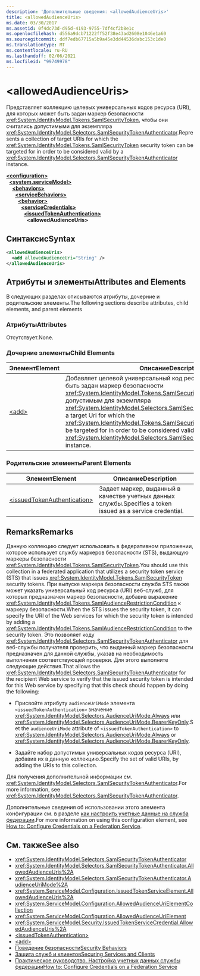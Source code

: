 ```yaml
---
description: 'Дополнительные сведения: <allowedAudienceUris>'
title: <allowedAudienceUris>
ms.date: 03/30/2017
ms.assetid: 0f4dc73d-d95d-4193-9755-7df4cf2b8e1c
ms.openlocfilehash: d556a9dcb71222ff52f38e43ad2608e1046e1a60
ms.sourcegitcommit: ddf7edb67715a5b9a45e3dd44536dabc153c1de0
ms.translationtype: MT
ms.contentlocale: ru-RU
ms.lasthandoff: 02/06/2021
ms.locfileid: "99749978"
---
```

# \<allowedAudienceUris>

<span data-ttu-id="57353-102">Представляет коллекцию целевых универсальных кодов ресурса (URI), для которых может быть задан маркер безопасности <xref:System.IdentityModel.Tokens.SamlSecurityToken>, чтобы они считались допустимыми для экземпляра <xref:System.IdentityModel.Selectors.SamlSecurityTokenAuthenticator>.</span><span class="sxs-lookup"><span data-stu-id="57353-102">Represents a collection of target URIs for which the <xref:System.IdentityModel.Tokens.SamlSecurityToken> security token can be targeted for in order to be considered valid by a <xref:System.IdentityModel.Selectors.SamlSecurityTokenAuthenticator> instance.</span></span>  
  
[**\<configuration>**](../configuration-element.md)\
&nbsp;&nbsp;[**\<system.serviceModel>**](system-servicemodel.md)\
&nbsp;&nbsp;&nbsp;&nbsp;[**\<behaviors>**](behaviors.md)\
&nbsp;&nbsp;&nbsp;&nbsp;&nbsp;&nbsp;[**\<serviceBehaviors>**](servicebehaviors.md)\
&nbsp;&nbsp;&nbsp;&nbsp;&nbsp;&nbsp;&nbsp;&nbsp;[**\<behavior>**](behavior-of-servicebehaviors.md)\
&nbsp;&nbsp;&nbsp;&nbsp;&nbsp;&nbsp;&nbsp;&nbsp;&nbsp;&nbsp;[**\<serviceCredentials>**](servicecredentials.md)\
&nbsp;&nbsp;&nbsp;&nbsp;&nbsp;&nbsp;&nbsp;&nbsp;&nbsp;&nbsp;&nbsp;&nbsp;[**\<issuedTokenAuthentication>**](issuedtokenauthentication-of-servicecredentials.md)\
&nbsp;&nbsp;&nbsp;&nbsp;&nbsp;&nbsp;&nbsp;&nbsp;&nbsp;&nbsp;&nbsp;&nbsp;&nbsp;&nbsp;**\<allowedAudienceUris>**  
  
## <a name="syntax"></a><span data-ttu-id="57353-103">Синтаксис</span><span class="sxs-lookup"><span data-stu-id="57353-103">Syntax</span></span>  
  
```xml  
<allowedAudienceUris>
  <add allowedAudienceUri="String" />
</allowedAudienceUris>
```  
  
## <a name="attributes-and-elements"></a><span data-ttu-id="57353-104">Атрибуты и элементы</span><span class="sxs-lookup"><span data-stu-id="57353-104">Attributes and Elements</span></span>  

 <span data-ttu-id="57353-105">В следующих разделах описываются атрибуты, дочерние и родительские элементы.</span><span class="sxs-lookup"><span data-stu-id="57353-105">The following sections describe attributes, child elements, and parent elements</span></span>  
  
### <a name="attributes"></a><span data-ttu-id="57353-106">Атрибуты</span><span class="sxs-lookup"><span data-stu-id="57353-106">Attributes</span></span>  

 <span data-ttu-id="57353-107">Отсутствует.</span><span class="sxs-lookup"><span data-stu-id="57353-107">None.</span></span>  
  
### <a name="child-elements"></a><span data-ttu-id="57353-108">Дочерние элементы</span><span class="sxs-lookup"><span data-stu-id="57353-108">Child Elements</span></span>  
  
|<span data-ttu-id="57353-109">Элемент</span><span class="sxs-lookup"><span data-stu-id="57353-109">Element</span></span>|<span data-ttu-id="57353-110">Описание</span><span class="sxs-lookup"><span data-stu-id="57353-110">Description</span></span>|  
|-------------|-----------------|  
|[\<add>](add-of-allowedaudienceuris.md)|<span data-ttu-id="57353-111">Добавляет целевой универсальный код ресурса, для которого может быть задан маркер безопасности <xref:System.IdentityModel.Tokens.SamlSecurityToken>, чтобы считаться допустимым для экземпляра <xref:System.IdentityModel.Selectors.SamlSecurityTokenAuthenticator>.</span><span class="sxs-lookup"><span data-stu-id="57353-111">Adds a target Uri for which the <xref:System.IdentityModel.Tokens.SamlSecurityToken> security token can be targeted for in order to be considered valid by a <xref:System.IdentityModel.Selectors.SamlSecurityTokenAuthenticator> instance.</span></span>|  
  
### <a name="parent-elements"></a><span data-ttu-id="57353-112">Родительские элементы</span><span class="sxs-lookup"><span data-stu-id="57353-112">Parent Elements</span></span>  
  
|<span data-ttu-id="57353-113">Элемент</span><span class="sxs-lookup"><span data-stu-id="57353-113">Element</span></span>|<span data-ttu-id="57353-114">Описание</span><span class="sxs-lookup"><span data-stu-id="57353-114">Description</span></span>|  
|-------------|-----------------|  
|[\<issuedTokenAuthentication>](issuedtokenauthentication-of-servicecredentials.md)|<span data-ttu-id="57353-115">Задает маркер, выданный в качестве учетных данных службы.</span><span class="sxs-lookup"><span data-stu-id="57353-115">Specifies a token issued as a service credential.</span></span>|  
  
## <a name="remarks"></a><span data-ttu-id="57353-116">Remarks</span><span class="sxs-lookup"><span data-stu-id="57353-116">Remarks</span></span>  

 <span data-ttu-id="57353-117">Данную коллекцию следует использовать в федеративном приложении, которое использует службу маркеров безопасности (STS), выдающую маркеры безопасности <xref:System.IdentityModel.Tokens.SamlSecurityToken>.</span><span class="sxs-lookup"><span data-stu-id="57353-117">You should use this collection in a federated application that utilizes a security token service (STS) that issues <xref:System.IdentityModel.Tokens.SamlSecurityToken> security tokens.</span></span> <span data-ttu-id="57353-118">При выпуске маркера безопасности служба STS также может указать универсальный код ресурса (URI) веб-служб, для которых предназначен маркер безопасности, добавив выражение <xref:System.IdentityModel.Tokens.SamlAudienceRestrictionCondition> к маркеру безопасности.</span><span class="sxs-lookup"><span data-stu-id="57353-118">When the STS issues the security token, it can specify the URI of the Web services for which the security token is intended by adding a <xref:System.IdentityModel.Tokens.SamlAudienceRestrictionCondition> to the security token.</span></span> <span data-ttu-id="57353-119">Это позволяет коду <xref:System.IdentityModel.Selectors.SamlSecurityTokenAuthenticator> для веб-службы получателя проверить, что выданный маркер безопасности предназначен для данной службы, указав на необходимость выполнения соответствующей проверки. Для этого выполните следующие действия.</span><span class="sxs-lookup"><span data-stu-id="57353-119">That allows the <xref:System.IdentityModel.Selectors.SamlSecurityTokenAuthenticator> for the recipient Web service to verify that the issued security token is intended for this Web service by specifying that this check should happen by doing the following:</span></span>  
  
- <span data-ttu-id="57353-120">Присвойте атрибуту `audienceUriMode` элемента `<issuedTokenAuthentication>` значение <xref:System.IdentityModel.Selectors.AudienceUriMode.Always> или <xref:System.IdentityModel.Selectors.AudienceUriMode.BearerKeyOnly>.</span><span class="sxs-lookup"><span data-stu-id="57353-120">Set the `audienceUriMode` attribute of `<issuedTokenAuthentication>` to <xref:System.IdentityModel.Selectors.AudienceUriMode.Always> or <xref:System.IdentityModel.Selectors.AudienceUriMode.BearerKeyOnly>.</span></span>  
  
- <span data-ttu-id="57353-121">Задайте набор допустимых универсальных кодов ресурса (URI), добавив их в данную коллекцию.</span><span class="sxs-lookup"><span data-stu-id="57353-121">Specify the set of valid URIs, by adding the URIs to this collection.</span></span>  
  
 <span data-ttu-id="57353-122">Для получения дополнительной информации см. <xref:System.IdentityModel.Selectors.SamlSecurityTokenAuthenticator>.</span><span class="sxs-lookup"><span data-stu-id="57353-122">For more information, see <xref:System.IdentityModel.Selectors.SamlSecurityTokenAuthenticator>.</span></span>  
  
 <span data-ttu-id="57353-123">Дополнительные сведения об использовании этого элемента конфигурации см. в разделе [как настроить учетные данные на служба федерации](../../../wcf/feature-details/how-to-configure-credentials-on-a-federation-service.md).</span><span class="sxs-lookup"><span data-stu-id="57353-123">For more information on using this configuration element, see [How to: Configure Credentials on a Federation Service](../../../wcf/feature-details/how-to-configure-credentials-on-a-federation-service.md).</span></span>  
  
## <a name="see-also"></a><span data-ttu-id="57353-124">См. также</span><span class="sxs-lookup"><span data-stu-id="57353-124">See also</span></span>

- <xref:System.IdentityModel.Selectors.SamlSecurityTokenAuthenticator>
- <xref:System.IdentityModel.Selectors.SamlSecurityTokenAuthenticator.AllowedAudienceUris%2A>
- <xref:System.IdentityModel.Selectors.SamlSecurityTokenAuthenticator.AudienceUriMode%2A>
- <xref:System.ServiceModel.Configuration.IssuedTokenServiceElement.AllowedAudienceUris%2A>
- <xref:System.ServiceModel.Configuration.AllowedAudienceUriElementCollection>
- <xref:System.ServiceModel.Configuration.AllowedAudienceUriElement>
- <xref:System.ServiceModel.Security.IssuedTokenServiceCredential.AllowedAudienceUris%2A>
- [\<issuedTokenAuthentication>](issuedtokenauthentication-of-servicecredentials.md)
- [\<add>](add-of-allowedaudienceuris.md)
- [<span data-ttu-id="57353-125">Поведение безопасности</span><span class="sxs-lookup"><span data-stu-id="57353-125">Security Behaviors</span></span>](../../../wcf/feature-details/security-behaviors-in-wcf.md)
- [<span data-ttu-id="57353-126">Защита служб и клиентов</span><span class="sxs-lookup"><span data-stu-id="57353-126">Securing Services and Clients</span></span>](../../../wcf/feature-details/securing-services-and-clients.md)
- [<span data-ttu-id="57353-127">Практическое руководство. Настройка учетных данных службы федерации</span><span class="sxs-lookup"><span data-stu-id="57353-127">How to: Configure Credentials on a Federation Service</span></span>](../../../wcf/feature-details/how-to-configure-credentials-on-a-federation-service.md)

